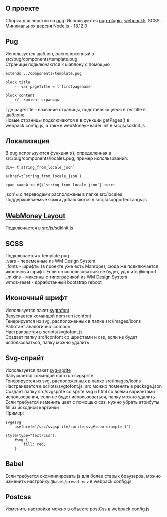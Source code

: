

## О проекте

Сборка для верстки на [pug](https://pugjs.org/api/getting-started.html). Используются [pug-plugin](https://github.com/webdiscus/pug-plugin), [webpack5](https://webpack.js.org/concepts/), SCSS.
Минимальноя версия Node.js - 18.12.0

## Pug

Используется шаблон, расположенный в src/pug/components/template.pug.   
Страницы подключаются к шаблону с помощью    
```
extends ../components/template.pug

block title 
    -  var pageTitle = t`firstpagename`

block content
    //- контент страницы
```
Где pageTitle - название страницы, подставляющееся в тег title в шаблоне.   
Новые страницы подключаются в в функции getPages() в webpack.config.js, а также webMoneyHeader.init в src/js/sdkInit.js      

## Локализация

В pug используются функция t(), определенная в src/pug/components/locales.pug, пример использования:     
```
div= t`string_from_locale_json`

a(href=t`string_from_locale_json`) 

span какой-то #{t`string_from_locale_json`} текст 
```

json'ы с переводами расположены в папке src/locales   
Поддерживваемые языки добавляются в src/js/supportedLangs.js   

## [WebMoney Layout](https://cdn.web.money/layout/v2/doc.html)

Подключается в src/js/sdkInit.js   

## SCSS

Подключается к template.pug   
_vars - переменные из WM Design System   
_fonts - шрифты (в проекте уже есть Manrope), сюда же подключается иконочный шрифт. Если он использоваться не будет, удалить @import   
_mixins - миксины с типографикой из WM Design System    
wmds-reset - доработанный bootstrap reboot   

## Иконочный шрифт
Используется пакет [svgtofont](https://github.com/jaywcjlove/svgtofont)   
Запускается командой npm run iconfont   
Генерируется из svg, расположенных в папке src/images/icons   
Работает аналогично icomoon          
Настраивается в scripts/svgtofont.js   
Создает папку src/iconfont со шрифтами и css, если не будет использоваться, папку можно удалить   

## Svg-спрайт
Используется пакет [svg-sprite](https://github.com/svg-sprite/svg-sprite)   
Запускается командой npm run svgsprite   
Генерируется из svg, расположенных в папке src/images/icons    
Настраивается в scripts/svgtofont.js, src можно поменять в package.json   
Создает папку src/svgsprite со sprite.svg и html со всеми вариантами использования, если не будет использоваться, папку можно удалить
Если требуется изменить цвет с помощью css, нужно убрать атрибуты fill из исходной картинки   
Пример:   
```
svg#svg
    use(href='/src/svgsprite/sprite.svg#icon-example-1')

style(type="text/css").
    #svg {
        fill: red;
    }
```

## Babel

Если требуется скомпилировать js для более старых браузеров, можно изменить настройку ```@babel/preset-env``` в webpack.config.js   

## Postcss

Изменить [настройки](https://webpack.js.org/loaders/postcss-loader/) можно в объекте postCss в webpack.config.js   
